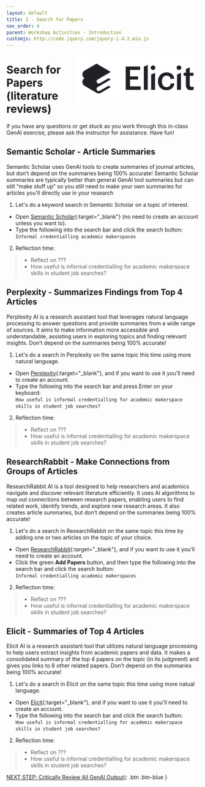 ```yaml
---
layout: default
title: 2 - Search for Papers
nav_order: 4
parent: Workshop Activities - Introduction
customjs: http://code.jquery.com/jquery-1.4.2.min.js
---
```

<img src="images/2-elicit-logo.png" style="float:right;width:320px;" alt="Elicit.ai logo"> 

# Search for Papers (literature reviews)

If you have any questions or get stuck as you work through this in-class GenAI exercise, please ask the instructor for assistance.  Have fun!

## Semantic Scholar - Article Summaries
Semantic Scholar uses GenAI tools to create summaries of journal articles, but don’t depend on the summaries being 100% accurate! Semantic Scholar summaries are typically better than general GenAI tool summaries but can still “make stuff up” so you still need to make your own summaries for articles you'll directly use in your research

1. Let's do a keyword search in Semantic Scholar on a topic of interest.
  - Open [Semantic Scholar](https://www.semanticscholar.org/){:target="_blank"} (no need to create an account unless you want to).
  - Type the following into the search bar and click the search button:
<br>```Informal credentialling academic makerspaces```<br>
2. Reflection time:
>  - Reflect on ???
>  - How useful is informal credentialling for academic makerspace skills in student job searches?

## Perplexity - Summarizes Findings from Top 4 Articles
Perplexity AI is a research assistant tool that leverages natural language processing to answer questions and provide summaries from a wide range of sources. It aims to make information more accessible and understandable, assisting users in exploring topics and finding relevant insights. Don’t depend on the summaries being 100% accurate!

1. Let's do a search in Perplexity on the same topic this time using more natural language.
  - Open [Perplexity]([https://elicit.com/](https://www.perplexity.ai/)){:target="_blank"}, and if you want to use it you'll need to create an account.
  - Type the following into the search bar and press Enter on your keyboard:
<br>```How useful is informal credentialling for academic makerspace skills in student job searches?```<br>
2. Reflection time:
>  - Reflect on ???
>  - How useful is informal credentialling for academic makerspace skills in student job searches?

## ResearchRabbit - Make Connections from Groups of Articles
ResearchRabbit AI is a tool designed to help researchers and academics navigate and discover relevant literature efficiently. It uses AI algorithms to map out connections between research papers, enabling users to find related work, identify trends, and explore new research areas. It also creates article summaries, but don’t depend on the summaries being 100% accurate!

1. Let's do a search in ResearchRabbit on the same topic this time by adding one or two articles on the topic of your choice.
  - Open [ResearchRabbit]([https://elicit.com/](https://researchrabbitapp.com/)){:target="_blank"}, and if you want to use it you'll need to create an account.
  - Click the green **Add Papers** button, and then type the following into the search bar and click the search button:
<br>```Informal credentialling academic makerspaces```<br>
2. Reflection time:
>  - Reflect on ???
>  - How useful is informal credentialling for academic makerspace skills in student job searches?

## Elicit - Summaries of Top 4 Articles
Elicit AI is a research assistant tool that utilizes natural language processing to help users extract insights from academic papers and data. It makes a consolidated summary of the top 4 papers on the topic (in its judgment) and gives you links to 8 other related papers. Don’t depend on the summaries being 100% accurate!

1. Let's do a search in Elicit on the same topic this time using more natual language.
  - Open [Elicit](https://elicit.com/){:target="_blank"}, and if you want to use it you'll need to create an account.
  - Type the following into the search bar and click the search button:
<br>```How useful is informal credentialling for academic makerspace skills in student job searches?```<br>
2. Reflection time:
>  - Reflect on ???
>  - How useful is informal credentialling for academic makerspace skills in student job searches?

[NEXT STEP: Critically Review All GenAI Output](3-critical-review.html){: .btn .btn-blue }
